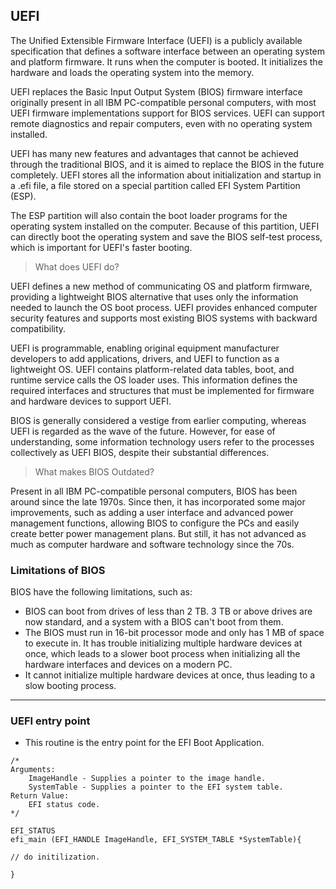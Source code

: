 ## UEFI

The Unified Extensible Firmware Interface (UEFI) is a publicly available specification that defines a software interface between an operating system and platform firmware. It runs when the computer is booted. It initializes the hardware and loads the operating system into the memory.

UEFI replaces the Basic Input Output System (BIOS) firmware interface originally present in all IBM PC-compatible personal computers, with most UEFI firmware implementations support for BIOS services. UEFI can support remote diagnostics and repair computers, even with no operating system installed.

UEFI has many new features and advantages that cannot be achieved through the traditional BIOS, and it is aimed to replace the BIOS in the future completely. UEFI stores all the information about initialization and startup in a .efi file, a file stored on a special partition called EFI System Partition (ESP).

The ESP partition will also contain the boot loader programs for the operating system installed on the computer. Because of this partition, UEFI can directly boot the operating system and save the BIOS self-test process, which is important for UEFI's faster booting.

> What does UEFI do?

UEFI defines a new method of communicating OS and platform firmware, providing a lightweight BIOS alternative that uses only the information needed to launch the OS boot process. UEFI provides enhanced computer security features and supports most existing BIOS systems with backward compatibility.

UEFI is programmable, enabling original equipment manufacturer developers to add applications, drivers, and UEFI to function as a lightweight OS. UEFI contains platform-related data tables, boot, and runtime service calls the OS loader uses. This information defines the required interfaces and structures that must be implemented for firmware and hardware devices to support UEFI.

BIOS is generally considered a vestige from earlier computing, whereas UEFI is regarded as the wave of the future. However, for ease of understanding, some information technology users refer to the processes collectively as UEFI BIOS, despite their substantial differences.

> What makes BIOS Outdated?

Present in all IBM PC-compatible personal computers, BIOS has been around since the late 1970s. Since then, it has incorporated some major improvements, such as adding a user interface and advanced power management functions, allowing BIOS to configure the PCs and easily create better power management plans. But still, it has not advanced as much as computer hardware and software technology since the 70s.

### Limitations of BIOS

BIOS have the following limitations, such as:
* BIOS can boot from drives of less than 2 TB. 3 TB or above drives are now standard, and a system with a BIOS can't boot from them.
* The BIOS must run in 16-bit processor mode and only has 1 MB of space to execute in. It has trouble initializing multiple hardware devices at once, which leads to a slower boot process when initializing all the hardware interfaces and devices on a modern PC.
* It cannot initialize multiple hardware devices at once, thus leading to a slow booting process.

---

### UEFI entry point
*  This routine is the entry point for the EFI Boot Application.

```
/*
Arguments:
    ImageHandle - Supplies a pointer to the image handle.
    SystemTable - Supplies a pointer to the EFI system table.
Return Value:
    EFI status code.
*/

EFI_STATUS
efi_main (EFI_HANDLE ImageHandle, EFI_SYSTEM_TABLE *SystemTable){

// do initilization.

}
```
